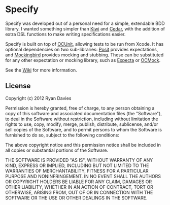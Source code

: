 Specify
=======

Specify was developed out of a personal need for a simple, extendable BDD library. I wanted something simpler than [Kiwi] and [Cedar], with the addition of extra DSL functions to make writing specifications easier.

Specify is built on top of [OCUnit], allowing tests to be run from Xcode. It has optional dependencies on two sub-libraries: [Posit] provides expectations, and [Mockingbird] provides mocking and stubbing. These can be substituted for any other expectation or mocking library, such as [Expecta] or [OCMock].

See the [Wiki] for more information.

License
-------

Copyright (c) 2012 Ryan Davies

Permission is hereby granted, free of charge, to any person obtaining a copy
of this software and associated documentation files (the "Software"), to deal
in the Software without restriction, including without limitation the rights
to use, copy, modify, merge, publish, distribute, sublicense, and/or sell
copies of the Software, and to permit persons to whom the Software is
furnished to do so, subject to the following conditions:

The above copyright notice and this permission notice shall be included in
all copies or substantial portions of the Software.

THE SOFTWARE IS PROVIDED "AS IS", WITHOUT WARRANTY OF ANY KIND, EXPRESS OR
IMPLIED, INCLUDING BUT NOT LIMITED TO THE WARRANTIES OF MERCHANTABILITY,
FITNESS FOR A PARTICULAR PURPOSE AND NONINFRINGEMENT. IN NO EVENT SHALL THE
AUTHORS OR COPYRIGHT HOLDERS BE LIABLE FOR ANY CLAIM, DAMAGES OR OTHER
LIABILITY, WHETHER IN AN ACTION OF CONTRACT, TORT OR OTHERWISE, ARISING FROM,
OUT OF OR IN CONNECTION WITH THE SOFTWARE OR THE USE OR OTHER DEALINGS IN
THE SOFTWARE.

[Posit]: https://github.com/rdavies/Posit
[Mockingbird]: https://github.com/rdavies/Mockingbird
[Kiwi]: https://github.com/allending/Kiwi
[Cedar]: https://github.com/pivotal/cedar
[Specta]: https://github.com/petejkim/specta
[Expecta]: https://github.com/petejkim/expecta
[OCUnit]: https://github.com/jy/SenTestingKit
[OCMock]: http://www.sente.ch/software/ocunit
[Wiki]: https://github.com/rdavies/Specify/wiki
[LICENSE]: https://github.com/rdavies/Specify/blob/master/LICENSE
